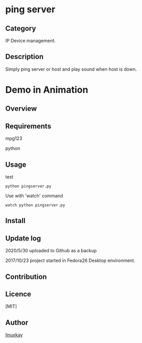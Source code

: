 # ping server

## Category

IP Device management.

## Description

Simply ping server or host and play sound when host is down.

# Demo in Animation

## Overview

## Requirements

mpg123

python

## Usage

test

`python pingserver.py`

Use with 'watch' command

`watch python pingserver.py`

## Install

## Update log

2020/5/30 uploaded to Github as a backup

2017/10/23 project started in Fedora26 Desktop environment.


## Contribution

## Licence
[MIT]

## Author

[linuxkay](https://github.com/linuxkay)
